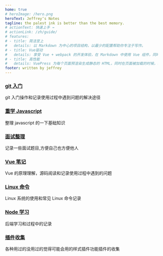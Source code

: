 ```yaml
---
home: true
# heroImage: /hero.png
heroText: Jeffrey‘s Notes
tagline: the palest ink is better than the best memory.
# actionText: 快速上手 →
# actionLink: /zh/guide/
# features:
# - title: 简洁至上
#   details: 以 Markdown 为中心的项目结构，以最少的配置帮助你专注于写作。
# - title: Vue驱动
#   details: 享受 Vue + webpack 的开发体验，在 Markdown 中使用 Vue 组件，同时可以使用 Vue 来开发自定义主题。
# - title: 高性能
#   details: VuePress 为每个页面预渲染生成静态的 HTML，同时在页面被加载的时候，将作为 SPA 运行。
footer: written by jeffrey
---
```


### [git 入门](/git/)

git 入门操作和记录使用过程中遇到问题的解决途径

### [重学 Javascript](/javascript/)

整理 javascript 的一下基础知识

### [面试整理](/tests/)

记录一些面试题目,方便自己也方便他人

### [Vue 笔记](/vue/)

Vue 的原理理解，源码阅读和记录使用过程中遇到的问题

### [Linux 命令](/linux/)

Linux 系统的使用和常见 Linux 命令记录

### [Node 学习](/node/)

后端学习和过程中的记录

### [插件收集](/modules/)

各种用过的没用过的觉得可能会用的样式插件功能插件的收集

